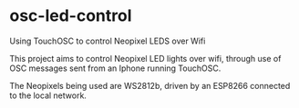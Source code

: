 # osc-led-control
Using TouchOSC to control Neopixel LEDS over Wifi

This project aims to control Neopixel LED lights over wifi, through use of OSC messages sent from an Iphone running TouchOSC. 

The Neopixels being used are WS2812b, driven by an ESP8266 connected to the local network.
